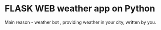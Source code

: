 <h1>FLASK WEB weather app on Python</h1> 
<p>Main reason - weather bot , providing weather in your city, written by you.</p>